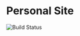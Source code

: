 # Personal Site

![Build Status](https://codebuild.us-east-1.amazonaws.com/badges?uuid=eyJlbmNyeXB0ZWREYXRhIjoiZk43Njh3cEJoY1lMankwM1I1OWdBMzhYVUlpQUlaaVAzYlp4Ym1lM0FmejhpbFF4RVB3Umk0QU9NdVpWNjlTTTNoWUdzVGtFM3VmanZwb01uYitRODhBPSIsIml2UGFyYW1ldGVyU3BlYyI6IjhpS2p5b0dkOEhvdmpBWXEiLCJtYXRlcmlhbFNldFNlcmlhbCI6MX0%3D&branch=master "Build Status")
